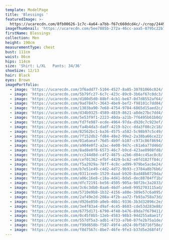 ```yaml
---
template: ModelPage
title: 'Blessings '
featuredImage: >-
  https://ucarecdn.com/8fb00626-1c7c-4a64-a7bb-f67c660dcd4c/-/crop/2449x1173/0,108/-/preview/
imageThumbnail: 'https://ucarecdn.com/5ee7885b-272a-46cc-aaa5-0795c22b7c29/'
firstName: Blessings
collection: Men
height: 190cm
measurementType: chest
bust: 111cm
waist: 86cm
hips: 114cm
size: 'Shirt: L/XL   Pants: 34/36'
shoeSize: 12/13
hair: Black
eyes: Brown
imagePortfolio:
  - image: 'https://ucarecdn.com/3f6add77-5104-4527-8a85-30781066c024/'
  - image: 'https://ucarecdn.com/5b79fc27-6c7c-423c-89c0-3b6af67c0dc3/'
  - image: 'https://ucarecdn.com/d100d5d0-88bf-4cb1-be67-0d7d8552af64/'
  - image: 'https://ucarecdn.com/9ad7847c-3643-4be9-bef2-f98101c7dd04/'
  - image: 'https://ucarecdn.com/1303ba90-7e68-4754-9784-6865d15aed2c/'
  - image: 'https://ucarecdn.com/d34b9325-4589-4819-8621-a8de27bc7dd4/'
  - image: 'https://ucarecdn.com/5e53f9f1-2223-40da-a21b-7f6495b61b0d/'
  - image: 'https://ucarecdn.com/fd7fe987-ecde-4964-97da-d920c7c923ef/'
  - image: 'https://ucarecdn.com/fa4b4da3-dadf-4219-b2cc-dda3f08c2c18/'
  - image: 'https://ucarecdn.com/82562bc1-ba36-4575-a582-5c98b97c5c49/'
  - image: 'https://ucarecdn.com/7f152db2-fd84-48e2-99e2-2a38ba66ce22/'
  - image: 'https://ucarecdn.com/01a6aeaf-76d5-4b9f-b107-c973c86f8694/'
  - image: 'https://ucarecdn.com/a904e0f2-a2ac-4e08-947c-c61a6a77d46d/'
  - image: 'https://ucarecdn.com/8ad8e0f8-6573-46c7-b9cd-423ae0908fd8/'
  - image: 'https://ucarecdn.com/cc244d8d-c4f2-4675-a2b6-d84cc45ac8c8/'
  - image: 'https://ucarecdn.com/cef01362-efbf-4429-bc62-e0fd182ff84c/'
  - image: 'https://ucarecdn.com/f5a2929a-78ff-4c8c-ad99-979be5ac6e24/'
  - image: 'https://ucarecdn.com/b7e51e49-c4d2-4d72-9b93-c3784a8b76b6/'
  - image: 'https://ucarecdn.com/0311ceeb-1529-4aad-b920-8ad48b0729da/'
  - image: 'https://ucarecdn.com/a06c16e8-c18a-4d41-8da5-dec88704ff1b/'
  - image: 'https://ucarecdn.com/dfc72191-be56-4505-905a-98f2bc3a2833/'
  - image: 'https://ucarecdn.com/3c6c3db0-8aa6-46df-a4e8-9952703115ad/'
  - image: 'https://ucarecdn.com/5710e9b8-1b32-4156-a80e-389e57c6a095/'
  - image: 'https://ucarecdn.com/2af49e2d-208a-4f2b-aa72-fb93a758a73d/'
  - image: 'https://ucarecdn.com/d926e850-a0eb-46b1-9336-3b3d32896c2e/'
  - image: 'https://ucarecdn.com/3e4f83a4-d9af-4c45-8603-cde53d283e88/'
  - image: 'https://ucarecdn.com/6775d171-6790-4f40-b476-89da7f679411/'
  - image: 'https://ucarecdn.com/0c45f8b5-12eb-4583-98b3-94d255a8ae1f/'
  - image: 'https://ucarecdn.com/557df5a3-adb1-4733-a7b0-07fe2b75a1de/'
  - image: 'https://ucarecdn.com/f99d658b-f587-49f4-a024-0bf58716f58e/'
  - image: 'https://ucarecdn.com/f0d7567c-8be7-46fe-9fe3-b37d5e268f4f/'
---
```


